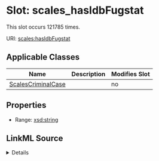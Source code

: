 

# Slot: scales_hasIdbFugstat




This slot occurs 121785 times.


URI: [scales:hasIdbFugstat](http://schemas.scales-okn.org/rdf/scales#hasIdbFugstat)



<!-- no inheritance hierarchy -->





## Applicable Classes

| Name | Description | Modifies Slot |
| --- | --- | --- |
| [ScalesCriminalCase](../classes/ScalesCriminalCase.md) |  |  no  |







## Properties

* Range: [xsd:string](http://www.w3.org/2001/XMLSchema#string)







## LinkML Source

<details>

```yaml
name: scales_hasIdbFugstat
from_schema: okns:scales-kg
rank: 1000
slot_uri: scales:hasIdbFugstat
alias: scales_hasIdbFugstat
domain_of:
- scales_CriminalCase
range: string

```
</details>